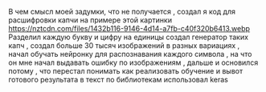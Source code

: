 В чем смысл моей задумки, что не получается , создал я код для расшифровки капчи на примере этой картинки https://nztcdn.com/files/1432b116-9146-4d14-a7fb-c40f320b6413.webp
Разделил каждую букву и цифру на единицы создал генератор таких капч , создал больше 30 тысяч изображений в разных вариациях , начал обучать нейронку для распознавания каждого символа , на что он мне начал выдавать ошибку по изображениям , дальше и основился потому , что перестал понимать как реализовать обучение и вывот готового результата в текст по библиотекам использовал keras
